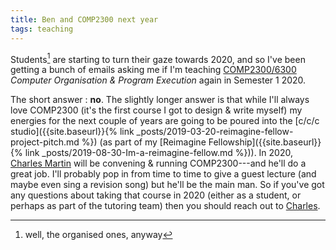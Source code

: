 ```yaml
---
title: Ben and COMP2300 next year
tags: teaching
---
```


Students[^organised-ones] are starting to turn their gaze towards 2020, and so
I've been getting a bunch of emails asking me if I'm teaching
[COMP2300/6300](https://cs.anu.edu.au/courses/comp2300/) _Computer Organisation
& Program Execution_ again in Semester 1 2020.

The short answer : **no**. The slightly longer answer is that while I'll always
love COMP2300 (it's the first course I got to design & write myself) my energies
for the next couple of years are going to be poured into the [c/c/c
studio]({{site.baseurl}}{% link
_posts/2019-03-20-reimagine-fellow-project-pitch.md %}) (as part of my
[Reimagine Fellowship]({{site.baseurl}}{% link
_posts/2019-08-30-Im-a-reimagine-fellow.md %})). In 2020, [Charles
Martin](https://cs.anu.edu.au/code-creativity-culture/charles-martin/) will be
convening & running COMP2300---and he'll do a great job. I'll probably pop in
from time to time to give a guest lecture (and maybe even sing a revision song)
but he'll be the main man. So if you've got any questions about taking that
course in 2020 (either as a student, or perhaps as part of the tutoring team)
then you should reach out to [Charles](mailto:charles.martin@anu.edu.au).

[^organised-ones]: well, the organised ones, anyway
